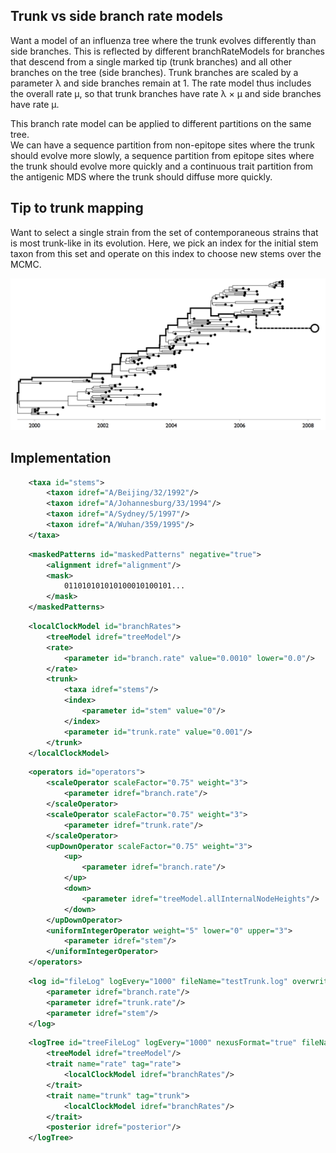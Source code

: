 ## Trunk vs side branch rate models

Want a model of an influenza tree where the trunk evolves differently than side branches.
This is reflected by different branchRateModels for branches that descend from a single marked tip (trunk branches) and all other branches on the tree (side branches).
Trunk branches are scaled by a parameter &lambda; and side branches remain at 1.
The rate model thus includes the overall rate &mu;, so that trunk branches have rate &lambda; &times; &mu; and side branches have rate &mu;.

This branch rate model can be applied to different partitions on the same tree.  
We can have a sequence partition from non-epitope sites where the trunk should evolve more slowly, a sequence partition from epitope sites where the trunk should evolve more quickly and a continuous trait partition from the antigenic MDS where the trunk should diffuse more quickly.

## Tip to trunk mapping

Want to select a single strain from the set of contemporaneous strains that is most trunk-like in its evolution.
Here, we pick an index for the initial stem taxon from this set and operate on this index to choose new stems over the MCMC.

![](figures/futuretree.png)

## Implementation

```xml
	<taxa id="stems">
		<taxon idref="A/Beijing/32/1992"/>
		<taxon idref="A/Johannesburg/33/1994"/>
		<taxon idref="A/Sydney/5/1997"/>
		<taxon idref="A/Wuhan/359/1995"/>
	</taxa>
```

```xml
	<maskedPatterns id="maskedPatterns" negative="true">
		<alignment idref="alignment"/>
		<mask>
			011010101010100010100101...
		</mask>
	</maskedPatterns>
```

```xml
	<localClockModel id="branchRates">
		<treeModel idref="treeModel"/>
		<rate>
			<parameter id="branch.rate" value="0.0010" lower="0.0"/>
		</rate>
		<trunk>
			<taxa idref="stems"/>
			<index>
				<parameter id="stem" value="0"/>
			</index>
			<parameter id="trunk.rate" value="0.001"/>
		</trunk>
	</localClockModel>
```

```xml
	<operators id="operators">
		<scaleOperator scaleFactor="0.75" weight="3">
			<parameter idref="branch.rate"/>
		</scaleOperator>
		<scaleOperator scaleFactor="0.75" weight="3">
			<parameter idref="trunk.rate"/>
		</scaleOperator>
		<upDownOperator scaleFactor="0.75" weight="3">
			<up>
				<parameter idref="branch.rate"/>
			</up>
			<down>
				<parameter idref="treeModel.allInternalNodeHeights"/>
			</down>
		</upDownOperator>
		<uniformIntegerOperator weight="5" lower="0" upper="3">
			<parameter idref="stem"/>
		</uniformIntegerOperator>		
	</operators>	
```

```xml
	<log id="fileLog" logEvery="1000" fileName="testTrunk.log" overwrite="false">
		<parameter idref="branch.rate"/>
		<parameter idref="trunk.rate"/>
		<parameter idref="stem"/>
	</log>		
```

```xml
	<logTree id="treeFileLog" logEvery="1000" nexusFormat="true" fileName="testTrunk.trees" sortTranslationTable="true">
		<treeModel idref="treeModel"/>
		<trait name="rate" tag="rate">
			<localClockModel idref="branchRates"/>
		</trait>
		<trait name="trunk" tag="trunk">
			<localClockModel idref="branchRates"/>
		</trait>
		<posterior idref="posterior"/>
	</logTree>
```



